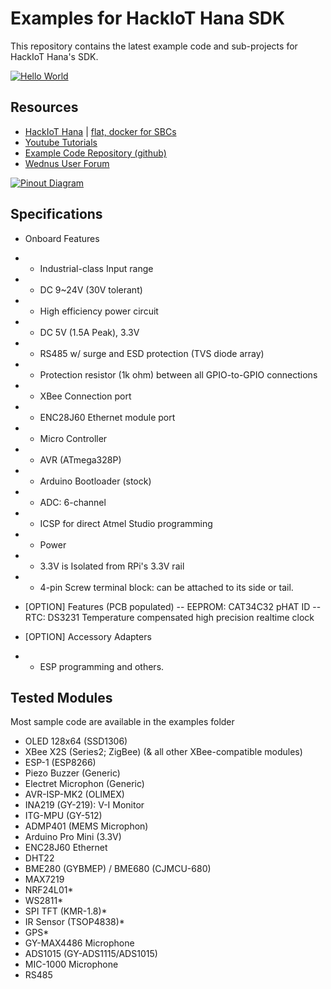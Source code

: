 Examples for HackIoT Hana SDK
=============================
This repository contains the latest example code and sub-projects for HackIoT Hana's SDK.

[![Hello World](https://img.youtube.com/vi/hEUzvTp2jGs/0.jpg)](https://www.youtube.com/watch?v=hEUzvTp2jGs)

Resources
---------
- [HackIoT Hana](http://flat.wednus.com/built-for-flat) | [flat, docker for SBCs](http://flat.wednus.com) 
- [Youtube Tutorials](https://www.youtube.com/playlist?list=PLZUCEVEg3M0zYlqqQph_oWH438ZeypqRk)
- [Example Code Repository (github)](https://github.com/wednus/hana)
- [Wednus User Forum](https://groups.google.com/d/forum/goflat)

[![Pinout Diagram](http://flat.wednus.com/_/rsrc/1549090245745/built-for-flat/hana/HackIoT%20Hana%20-%20Pinout%20Diagram.png)](http://flat.wednus.com/built-for-flat/hana)

Specifications
--------------
- Onboard Features
- - Industrial-class Input range
- - DC 9~24V (30V tolerant)
- - High efficiency power circuit
- - DC 5V (1.5A Peak), 3.3V
- - RS485 w/ surge and ESD protection (TVS diode array)
- - Protection resistor (1k ohm) between all GPIO-to-GPIO connections
- - XBee Connection port
- - ENC28J60 Ethernet module port
- - Micro Controller
- - AVR (ATmega328P)
- - Arduino Bootloader (stock)
- - ADC: 6-channel
- - ICSP for direct Atmel Studio programming
- - Power
- - 3.3V is Isolated from RPi's 3.3V rail
- - 4-pin Screw terminal block: can be attached to its side or tail.

- [OPTION] Features (PCB populated)
-- EEPROM: CAT34C32 pHAT ID
-- RTC: DS3231 Temperature compensated high precision realtime clock

- [OPTION] Accessory Adapters
- - ESP programming and others.

Tested Modules
----------------
Most sample code are available in the examples folder
- OLED 128x64 (SSD1306)
- XBee X2S (Series2; ZigBee) (& all other XBee-compatible modules)
- ESP-1 (ESP8266)
- Piezo Buzzer (Generic)
- Electret Microphon (Generic)
- AVR-ISP-MK2 (OLIMEX)
- INA219 (GY-219): V-I Monitor
- ITG-MPU (GY-512)
- ADMP401 (MEMS Microphon)
- Arduino Pro Mini (3.3V)
- ENC28J60 Ethernet
- DHT22
- BME280 (GYBMEP) / BME680 (CJMCU-680)
- MAX7219
- NRF24L01*
- WS2811*
- SPI TFT (KMR-1.8)*
- IR Sensor (TSOP4838)*
- GPS*
- GY-MAX4486 Microphone
- ADS1015 (GY-ADS1115/ADS1015)
- MIC-1000 Microphone
- RS485